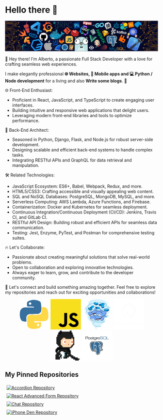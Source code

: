 # Hello there 👋

![](https://github.com/siddharthdeo99/siddharthdeo99/blob/master/siddharthdeo99/siddharthdeo99/icons/header_.png)

👋 Hey there! I'm Alberto, a passionate Full Stack Developer with a love for crafting seamless web experiences.

I make elegantly professional **🌐 Websites, 📱 Mobile apps and 💻 Python / Node development** for a living and also **Write some blogs**. 🌈  

🌐 Front-End Enthusiast:
- Proficient in React, JavaScript, and TypeScript to create engaging user interfaces.
- Building intuitive and responsive web applications that delight users.
- Leveraging modern front-end libraries and tools to optimize performance.

💼 Back-End Architect:
- Seasoned in Python, Django, Flask, and Node.js for robust server-side development.
- Designing scalable and efficient back-end systems to handle complex tasks.
- Integrating RESTful APIs and GraphQL for data retrieval and manipulation.

🛠️ Related Technologies:
- JavaScript Ecosystem: ES6+, Babel, Webpack, Redux, and more.
- HTML5/CSS3: Crafting accessible and visually appealing web content.
- SQL and NoSQL Databases: PostgreSQL, MongoDB, MySQL, and more.
- Serverless Computing: AWS Lambda, Azure Functions, and Firebase.
- Containerization: Docker and Kubernetes for seamless deployment.
- Continuous Integration/Continuous Deployment (CI/CD): Jenkins, Travis CI, and GitLab CI.
- RESTful API Design: Building robust and efficient APIs for seamless data communication.
- Testing: Jest, Enzyme, PyTest, and Postman for comprehensive testing suites.

🔥 Let's Collaborate:
- Passionate about creating meaningful solutions that solve real-world problems.
- Open to collaboration and exploring innovative technologies.
- Always eager to learn, grow, and contribute to the developer community.

🌟 Let's connect and build something amazing together. Feel free to explore my repositories and reach out for exciting opportunities and collaborations!


<p align="center">
<img src="https://github.com/siddharthdeo99/siddharthdeo99/blob/master/siddharthdeo99/siddharthdeo99/icons/giphy.gif" height="100" width="100"/>
<img src="https://github.com/siddharthdeo99/siddharthdeo99/blob/master/siddharthdeo99/siddharthdeo99/icons/js.png" height="100" width="100"/>
<img src="https://github.com/siddharthdeo99/siddharthdeo99/blob/master/siddharthdeo99/siddharthdeo99/icons/docker.gif" height="100" width="100"/>
<img src="https://github.com/siddharthdeo99/siddharthdeo99/blob/master/siddharthdeo99/siddharthdeo99/icons/do.gif" height="100" width="100"/>
<img src="https://github.com/siddharthdeo99/siddharthdeo99/blob/master/siddharthdeo99/siddharthdeo99/icons/github.gif" height="100" width="100"/>
<img src="https://github.com/siddharthdeo99/siddharthdeo99/blob/master/siddharthdeo99/siddharthdeo99/icons/postgresql.gif" height="100" width="100"/>
</p>


## My Pinned Repositories

<div style="display: flex; flex-wrap: wrap; justify-content: space-around;">

<div style="flex: 2 1 350px; max-width: 800px; margin: 5px;">
  <a href="https://github.com/MMnemonic/accordion">
    <img src="https://github-readme-stats.vercel.app/api/pin/?username=MMnemonic&repo=accordion&bg_color=00000000" alt="Accordion Repository">
  </a>
</div>

<div style="flex: 2 1 350px; max-width: 800px; margin: 5px;">
  <a href="https://github.com/MMnemonic/react-advanced-form">
    <img src="https://github-readme-stats.vercel.app/api/pin/?username=MMnemonic&repo=react-advanced-form&bg_color=00000000" alt="React Advanced Form Repository">
  </a>
</div>

<div style="flex: 2 1 350px; max-width: 800px; margin: 5px;">
  <a href="https://github.com/MMnemonic/chat">
    <img src="https://github-readme-stats.vercel.app/api/pin/?username=MMnemonic&repo=chat&bg_color=00000000" alt="Chat Repository">
  </a>
</div>

<div style="flex: 2 1 350px; max-width: 800px; margin: 5px;">
  <a href="https://github.com/MMnemonic/iphone_den">
    <img src="https://github-readme-stats.vercel.app/api/pin/?username=MMnemonic&repo=iphone_den&bg_color=00000000" alt="iPhone Den Repository">
  </a>
</div>

</div>

